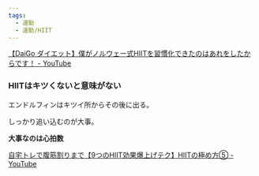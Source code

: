 ```yaml
---
tags:
  - 運動
  - 運動/HIIT
---
```

[【DaiGo ダイエット】僕がノルウェー式HIITを習慣化できたのはあれをしたからです！ - YouTube](https://www.youtube.com/watch?v=aELqc0HwFm0)
### HIITはキツくないと意味がない

エンドルフィンはキツイ所からその後に出る。

しっかり追い込むのが大事。

**大事なのは心拍数**

[自宅トレで腹筋割りまで【9つのHIIT効果爆上げテク】HIITの極め方⑤ - YouTube](https://www.youtube.com/watch?v=YofWvfkkozI)
